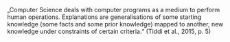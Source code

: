 „Computer Science deals with computer programs as a medium to perform human operations. Explanations are generalisations of some starting knowledge (some facts and some prior knowledge) mapped to another, new knowledge under constraints of certain criteria.“ (Tiddi et al., 2015, p. 5)